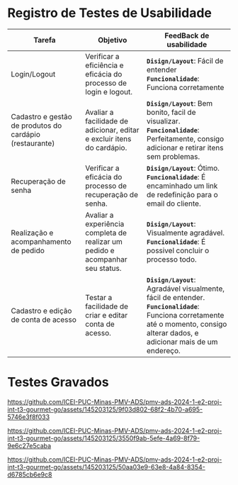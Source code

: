 # Registro de Testes de Usabilidade

|Tarefa    | Objetivo  | FeedBack de usabilidade  |
|------|------|--------------------------|
|Login/Logout|		Verificar a eficiência e eficácia do processo de login e logout.	| **`Disign/Layout`**: Fácil de entender   **`Funcionalidade`**: Funciona corretamente |
|Cadastro e gestão de produtos do cardápio (restaurante)|		Avaliar a facilidade de adicionar, editar e excluir itens do cardápio.	| **`Disign/Layout`**: Bem bonito, facil de visualizar. **`Funcionalidade`**: Perfeitamente, consigo adicionar e retirar itens sem problemas.  |
|Recuperação de senha|		Verificar a eficácia do processo de recuperação de senha.	| **`Disign/Layout`**: Ótimo. **`Funcionalidade`**: É encaminhado um link de redefinição para o email do cliente.  |
|Realização e acompanhamento de pedido|		Avaliar a experiência completa de realizar um pedido e acompanhar seu status.	|  **`Disign/Layout`**: Visualmente agradável. **`Funcionalidade`**: É possivel concluir o processo todo. |
|Cadastro e edição de conta de acesso|		Testar a facilidade de criar e editar conta de acesso.	| **`Disign/Layout`**: Agradável visualmente, fácil de entender.  **`Funcionalidade`**: Funciona corretamente até o momento, consigo alterar dados, e adicionar mais de um endereço. |


# Testes Gravados






https://github.com/ICEI-PUC-Minas-PMV-ADS/pmv-ads-2024-1-e2-proj-int-t3-gourmet-go/assets/145203125/9f03d802-68f2-4b70-a695-5746e3f8f033



https://github.com/ICEI-PUC-Minas-PMV-ADS/pmv-ads-2024-1-e2-proj-int-t3-gourmet-go/assets/145203125/3550f9ab-5efe-4a69-8f79-9e6c27e5caba



https://github.com/ICEI-PUC-Minas-PMV-ADS/pmv-ads-2024-1-e2-proj-int-t3-gourmet-go/assets/145203125/50aa03e9-63e8-4a84-8354-d6785cb6e9c8

